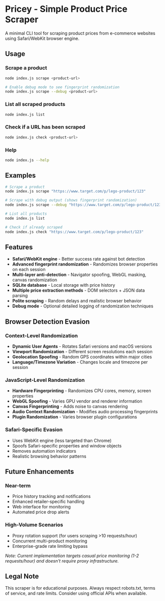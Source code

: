 # Pricey - Simple Product Price Scraper

A minimal CLI tool for scraping product prices from e-commerce websites using Safari/WebKit browser engine.

## Usage

### Scrape a product
```bash
node index.js scrape <product-url>

# Enable debug mode to see fingerprint randomization
node index.js scrape --debug <product-url>
```


### List all scraped products
```bash
node index.js list
```

### Check if a URL has been scraped
```bash
node index.js check <product-url>
```

### Help
```bash
node index.js --help
```

## Examples

```bash
# Scrape a product
node index.js scrape "https://www.target.com/p/lego-product/123"

# Scrape with debug output (shows fingerprint randomization)
node index.js scrape --debug "https://www.target.com/p/lego-product/123"

# List all products
node index.js list

# Check if already scraped
node index.js check "https://www.target.com/p/lego-product/123"
```

## Features

- **Safari/WebKit engine** - Better success rate against bot detection
- **Advanced fingerprint randomization** - Randomizes browser properties on each session
- **Multi-layer anti-detection** - Navigator spoofing, WebGL masking, canvas randomization
- **SQLite database** - Local storage with price history
- **Multiple price extraction methods** - DOM selectors + JSON data parsing
- **Polite scraping** - Random delays and realistic browser behavior
- **Debug mode** - Optional detailed logging of randomization techniques

## Browser Detection Evasion

### Context-Level Randomization
- **Dynamic User Agents** - Rotates Safari versions and macOS versions
- **Viewport Randomization** - Different screen resolutions each session
- **Geolocation Spoofing** - Random GPS coordinates within major cities
- **Language/Timezone Variation** - Changes locale and timezone per session

### JavaScript-Level Randomization  
- **Hardware Fingerprinting** - Randomizes CPU cores, memory, screen properties
- **WebGL Spoofing** - Varies GPU vendor and renderer information
- **Canvas Fingerprinting** - Adds noise to canvas rendering
- **Audio Context Randomization** - Modifies audio processing fingerprints
- **Plugin Randomization** - Varies browser plugin configurations

### Safari-Specific Evasion
- Uses WebKit engine (less targeted than Chrome)
- Spoofs Safari-specific properties and window objects
- Removes automation indicators
- Realistic browsing behavior patterns


## Future Enhancements

### Near-term
- Price history tracking and notifications
- Enhanced retailer-specific handling
- Web interface for monitoring
- Automated price drop alerts

### High-Volume Scenarios
- Proxy rotation support (for users scraping >10 requests/hour)
- Concurrent multi-product monitoring
- Enterprise-grade rate limiting bypass

*Note: Current implementation targets casual price monitoring (1-2 requests/hour) and doesn't require proxy infrastructure.*

## Legal Note

This scraper is for educational purposes. Always respect robots.txt, terms of service, and rate limits. Consider using official APIs when available.